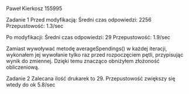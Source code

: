 Paweł Kierkosz 155995

Zadanie 1
Przed modyfikacją:
Średni czas odpowiedzi: 2256
Przepustowość: 1.3/sec

Po modyfikacji: 
Średni czas odpowiedzi: 29
Przepustowość: 1.9/sec

Zamiast wywoływać metodę averageSpendings() w każdej iteracji, wykonałem jej wywołanie tylko raz przed rozpoczęciem pętli, przypisując wynik do zmiennej. Dzięki temu znacząco obniżyłem złożoność obliczeniową.

Zadanie 2
Zalecana ilość drukarek to 29. Przepustowość zwiększy się wtedy do ok 5.8/sec
